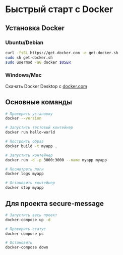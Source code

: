 # Быстрый старт с Docker

## Установка Docker

### Ubuntu/Debian
```bash
curl -fsSL https://get.docker.com -o get-docker.sh
sudo sh get-docker.sh
sudo usermod -aG docker $USER
```

### Windows/Mac
Скачать Docker Desktop с [docker.com](https://www.docker.com/products/docker-desktop)

## Основные команды

```bash
# Проверить установку
docker --version

# Запустить тестовый контейнер
docker run hello-world

# Построить образ
docker build -t myapp .

# Запустить контейнер
docker run -d -p 3000:3000 --name myapp myapp

# Посмотреть логи
docker logs myapp

# Остановить контейнер
docker stop myapp
```

## Для проекта secure-message

```bash
# Запустить весь проект
docker-compose up -d

# Проверить статус
docker-compose ps

# Остановить
docker-compose down
